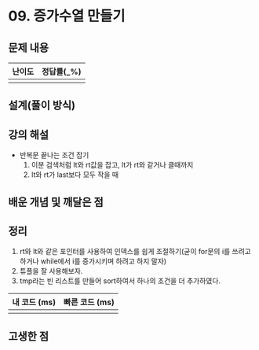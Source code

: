# 09. 증가수열 만들기

## 문제 내용


| 난이도 | 정답률(\_%) |
| :----: | :---------: |
|        |             |

## 설계(풀이 방식)

## 강의 해설
- 반복문 끝나는 조건 잡기
    1. 이분 검색처럼 lt와 rt값을 잡고, lt가 rt와 같거나 클때까지
    2. lt와 rt가 last보다 모두 작을 때
## 배운 개념 및 깨달은 점

## 정리
1. rt와 lt와 같은 포인터를 사용하여 인덱스를 쉽게 조절하기(굳이 for문의 i를 쓰려고 하거나 while에서 i를 증가시키며 하려고 하지 말자)
2. 튜플을 잘 사용해보자.
3. tmp라는 빈 리스트를 만들어 sort하여서 하나의 조건을 더 추가하였다.

| 내 코드 (ms) | 빠른 코드 (ms) |
| :----------: | :------------: |
|              |                |

## 고생한 점